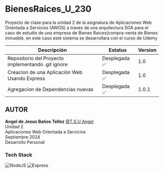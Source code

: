 # BienesRaices_U_230
Proyecto de clase para la unidad 2 de la asignatura de Aplicaciones Web Orientada a Servicios (AWOS) a travez de una arquitectura SOA para el caso de estudio de una empresa de Bienes Raices(compra-venta de Bienes inmueble, en este caso este sistema se desarrollara con el curso de Udemy

|Descripción                                                      | Estatus   | Version|
|------------------------------------------------------------------|-----------|-------------|
| Repositorio del Proyecto implementando .git ignore| Desplegada ✅ |1.0| 
| Creacion de una Aplicación Web Usando Express | Desplegada ✅ |1.0|
| Agregacion de Dependencias nuevas | Desplegada ✅ |1.0.1|


## AUTOR
**Angel de Jesus Baños Tellez** [@T.S.U Angel](https://github.com/angelJesus13) <br>
Unidad 2 <br>
Aplicaciones Web Orientada a Servicios <br>
Septiembre 2024 <br>
Desarrollo Personal <br>

### Tech Stack
![NodeJS](https://img.shields.io/badge/Node.js-43853D?style=for-the-badge&logo=node.js&logoColor=white) ![Express](https://img.shields.io/badge/Express.js-404D59?style=for-the-badge)
